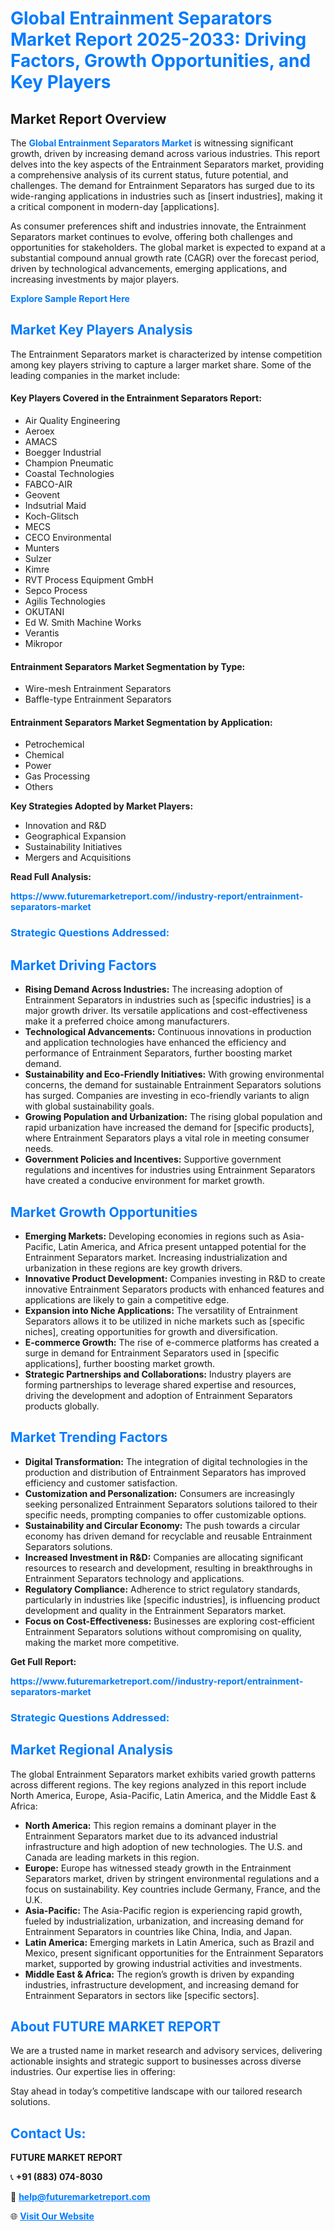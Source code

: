 <h1 style="color: #007BFF;">Global Entrainment Separators Market Report 2025-2033: Driving Factors, Growth Opportunities, and Key Players</h1>

<section id="overview">
<h2>Market Report Overview</h2>
<p>The <a href="https://www.futuremarketreport.com//industry-report/entrainment-separators-market" style="color: #007BFF; text-decoration: none;"><strong>Global Entrainment Separators Market</strong></a> is witnessing significant growth, driven by increasing demand across various industries. This report delves into the key aspects of the Entrainment Separators market, providing a comprehensive analysis of its current status, future potential, and challenges. The demand for Entrainment Separators has surged due to its wide-ranging applications in industries such as [insert industries], making it a critical component in modern-day [applications].</p>
<p>As consumer preferences shift and industries innovate, the Entrainment Separators market continues to evolve, offering both challenges and opportunities for stakeholders. The global market is expected to expand at a substantial compound annual growth rate (CAGR) over the forecast period, driven by technological advancements, emerging applications, and increasing investments by major players.</p>
</section>

<section id="overview">
<p><a href="https://www.futuremarketreport.com//request-sample/reportId=50204" style="color: #007BFF; text-decoration: none;"><strong>Explore Sample Report Here</strong></a></p>
</section>

<section id="key-players">
<h2 style="color: #007BFF;">Market Key Players Analysis</h2>
<p>The Entrainment Separators market is characterized by intense competition among key players striving to capture a larger market share. Some of the leading companies in the market include:</p>
<h4>Key Players Covered in the Entrainment Separators Report:</h4>
<ul><li>Air Quality Engineering</li><li>Aeroex</li><li>AMACS</li><li>Boegger Industrial</li><li>Champion Pneumatic</li><li>Coastal Technologies</li><li>FABCO-AIR</li><li>Geovent</li><li>Indsutrial Maid</li><li>Koch-Glitsch</li><li>MECS</li><li>CECO Environmental</li><li>Munters</li><li>Sulzer</li><li>Kimre</li><li>RVT Process Equipment GmbH</li><li>Sepco Process</li><li>Agilis Technologies</li><li>OKUTANI</li><li>Ed W. Smith Machine Works</li><li>Verantis</li><li>Mikropor</li></ul>
<h4>Entrainment Separators Market Segmentation by Type:</h4>
<ul><li>Wire-mesh Entrainment Separators</li><li>Baffle-type Entrainment Separators</li></ul>

<h4>Entrainment Separators Market Segmentation by Application:</h4>
<ul><li>Petrochemical</li><li>Chemical</li><li>Power</li><li>Gas Processing</li><li>Others</li></ul>
<p><strong>Key Strategies Adopted by Market Players:</strong></p>
<ul>
<li>Innovation and R&D</li>
<li>Geographical Expansion</li>
<li>Sustainability Initiatives</li>
<li>Mergers and Acquisitions</li>
</ul>
</section>

<section>
<p><strong>Read Full Analysis: </strong></p><a href="https://www.futuremarketreport.com//industry-report/entrainment-separators-market" style="color: #007BFF; text-decoration: none;"><strong>https://www.futuremarketreport.com//industry-report/entrainment-separators-market</strong></a>
<h3 style="color: #007BFF;">Strategic Questions Addressed:</h3>
</section>

<section id="driving-factors">
<h2 style="color: #007BFF;">Market Driving Factors</h2>
<ul>
<li><strong>Rising Demand Across Industries:</strong> The increasing adoption of Entrainment Separators in industries such as [specific industries] is a major growth driver. Its versatile applications and cost-effectiveness make it a preferred choice among manufacturers.</li>
<li><strong>Technological Advancements:</strong> Continuous innovations in production and application technologies have enhanced the efficiency and performance of Entrainment Separators, further boosting market demand.</li>
<li><strong>Sustainability and Eco-Friendly Initiatives:</strong> With growing environmental concerns, the demand for sustainable Entrainment Separators solutions has surged. Companies are investing in eco-friendly variants to align with global sustainability goals.</li>
<li><strong>Growing Population and Urbanization:</strong> The rising global population and rapid urbanization have increased the demand for [specific products], where Entrainment Separators plays a vital role in meeting consumer needs.</li>
<li><strong>Government Policies and Incentives:</strong> Supportive government regulations and incentives for industries using Entrainment Separators have created a conducive environment for market growth.</li>
</ul>
</section>

<section id="growth-opportunities">
<h2 style="color: #007BFF;">Market Growth Opportunities</h2>
<ul>
<li><strong>Emerging Markets:</strong> Developing economies in regions such as Asia-Pacific, Latin America, and Africa present untapped potential for the Entrainment Separators market. Increasing industrialization and urbanization in these regions are key growth drivers.</li>
<li><strong>Innovative Product Development:</strong> Companies investing in R&D to create innovative Entrainment Separators products with enhanced features and applications are likely to gain a competitive edge.</li>
<li><strong>Expansion into Niche Applications:</strong> The versatility of Entrainment Separators allows it to be utilized in niche markets such as [specific niches], creating opportunities for growth and diversification.</li>
<li><strong>E-commerce Growth:</strong> The rise of e-commerce platforms has created a surge in demand for Entrainment Separators used in [specific applications], further boosting market growth.</li>
<li><strong>Strategic Partnerships and Collaborations:</strong> Industry players are forming partnerships to leverage shared expertise and resources, driving the development and adoption of Entrainment Separators products globally.</li>
</ul>
</section>

<section id="trending-factors">
<h2 style="color: #007BFF;">Market Trending Factors</h2>
<ul>
<li><strong>Digital Transformation:</strong> The integration of digital technologies in the production and distribution of Entrainment Separators has improved efficiency and customer satisfaction.</li>
<li><strong>Customization and Personalization:</strong> Consumers are increasingly seeking personalized Entrainment Separators solutions tailored to their specific needs, prompting companies to offer customizable options.</li>
<li><strong>Sustainability and Circular Economy:</strong> The push towards a circular economy has driven demand for recyclable and reusable Entrainment Separators solutions.</li>
<li><strong>Increased Investment in R&D:</strong> Companies are allocating significant resources to research and development, resulting in breakthroughs in Entrainment Separators technology and applications.</li>
<li><strong>Regulatory Compliance:</strong> Adherence to strict regulatory standards, particularly in industries like [specific industries], is influencing product development and quality in the Entrainment Separators market.</li>
<li><strong>Focus on Cost-Effectiveness:</strong> Businesses are exploring cost-efficient Entrainment Separators solutions without compromising on quality, making the market more competitive.</li>
</ul>
</section>

<section>
<p><strong>Get Full Report: </strong></p><a href="https://www.futuremarketreport.com//industry-report/entrainment-separators-market" style="color: #007BFF; text-decoration: none;"><strong>https://www.futuremarketreport.com//industry-report/entrainment-separators-market</strong></a>
<h3 style="color: #007BFF;">Strategic Questions Addressed:</h3>
</section>


<section id="regional-analysis">
<h2 style="color: #007BFF;">Market Regional Analysis</h2>
<p>The global Entrainment Separators market exhibits varied growth patterns across different regions. The key regions analyzed in this report include North America, Europe, Asia-Pacific, Latin America, and the Middle East & Africa:</p>
<ul>
<li><strong>North America:</strong> This region remains a dominant player in the Entrainment Separators market due to its advanced industrial infrastructure and high adoption of new technologies. The U.S. and Canada are leading markets in this region.</li>
<li><strong>Europe:</strong> Europe has witnessed steady growth in the Entrainment Separators market, driven by stringent environmental regulations and a focus on sustainability. Key countries include Germany, France, and the U.K.</li>
<li><strong>Asia-Pacific:</strong> The Asia-Pacific region is experiencing rapid growth, fueled by industrialization, urbanization, and increasing demand for Entrainment Separators in countries like China, India, and Japan.</li>
<li><strong>Latin America:</strong> Emerging markets in Latin America, such as Brazil and Mexico, present significant opportunities for the Entrainment Separators market, supported by growing industrial activities and investments.</li>
<li><strong>Middle East & Africa:</strong> The region’s growth is driven by expanding industries, infrastructure development, and increasing demand for Entrainment Separators in sectors like [specific sectors].</li>
</ul>
</section>

<footer>
<h2 style="color: #007BFF;">About FUTURE MARKET REPORT</h2>
<p>We are a trusted name in market research and advisory services, delivering actionable insights and strategic support to businesses across diverse industries. Our expertise lies in offering:</p>

<p>Stay ahead in today’s competitive landscape with our tailored research solutions.</p>

<h2 style="color: #007BFF;">Contact Us:</h2>
<p><strong>FUTURE MARKET REPORT</strong></p>
<p>📞 <strong>+91 (883) 074-8030</strong></p>
<p>📧 <strong><a href="mailto:help@futuremarketreport.com" style="color: #007BFF;">help@futuremarketreport.com</a></strong></p>
<p>🌐 <strong><a href="https://www.futuremarketreport.com/" style="color: #007BFF;">Visit Our Website</a></strong></p>
</footer>